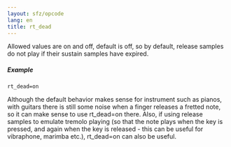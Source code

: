 ```yaml
---
layout: sfz/opcode
lang: en
title: rt_dead
---
```

Allowed values are on and off, default is off, so by default, release
samples do not play if their sustain samples have expired.

##### Example

```
rt_dead=on
```

Although the default behavior makes sense for instrument such as pianos, with
guitars there is still some noise when a finger releases a fretted note, so it
can make sense to use rt_dead=on there. Also, if using release samples to
emulate tremolo playing (so that the note plays when the key is pressed, and
again when the key is released - this can be useful for vibraphone, marimba etc.),
rt_dead=on can also be useful.
